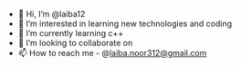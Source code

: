 - 👋 Hi, I’m @laiba12
- 👀 I’m interested in learning new technologies and coding
- 🌱 I’m currently learning c++
- 💞️ I’m looking to collaborate on 
- 📫 How to reach me - @laiba.noor312@gmail.com

<!---
laiba12/laiba12 is a ✨ special ✨ repository because its `README.md` (this file) appears on your GitHub profile.
You can click the Preview link to take a look at your changes.
--->

